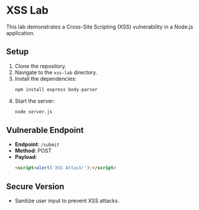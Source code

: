 # XSS Lab

This lab demonstrates a Cross-Site Scripting (XSS) vulnerability in a Node.js application.

## Setup

1. Clone the repository.
2. Navigate to the `xss-lab` directory.
3. Install the dependencies:
   ```bash
   npm install express body-parser
   ```
4. Start the server:
   ```bash
   node server.js
   ```

## Vulnerable Endpoint

- **Endpoint**: `/submit`
- **Method**: POST
- **Payload**:
  ```html
  <script>alert('XSS Attack!');</script>
  ```

## Secure Version

- Sanitize user input to prevent XSS attacks.
